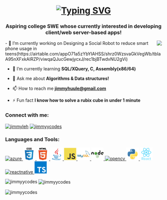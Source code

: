 <h1 align="center">
 <a href="https://git.io/typing-svg"><img src="https://readme-typing-svg.herokuapp.com?font=Righteous&size=35&duration=3993&pause=1000&color=D6D6D6&center=true&vCenter=true&random=false&width=500&height=70&lines=Hi+There!%F0%9F%91%8B;I'm+Jimmy+Le!" alt="Typing SVG" /></a>
</h1>
<h3 align="center">Aspiring college SWE whose currently interested in developing client/web server-based apps!</h3>
<img align="right" src="https://user-images.githubusercontent.com/74038190/212748830-4c709398-a386-4761-84d7-9e10b98fbe6e.gif"/>
- 🔭 I’m currently working on Designing a Social Robot to reduce smart phone usage in teens(https://airtable.com/appO71a5zYbYIAHSS/shrz0WzsvaGkVegWb/tblaA95nXFxkAIRZP/viwqaQJucGewjycxJ/rec1bjBTwdvNU2gVi)

- 🌱 I’m currently learning **SQL/XQuery, C, Assembly(x86/64)**

- 💬 Ask me about **Algorithms & Data structures!**

- 📫 How to reach me **jimmyhuule@gmail.com**

- ⚡ Fun fact **I know how to solve a rubix cube in under 1 minute**

<h3 align="left">Connect with me:</h3>
<p align="left">
<a href="https://linkedin.com/in/jimmyleh" target="blank"><img align="center" src="https://raw.githubusercontent.com/rahuldkjain/github-profile-readme-generator/master/src/images/icons/Social/linked-in-alt.svg" alt="jimmyleh" height="30" width="40" /></a>
<a href="https://www.leetcode.com/jimmyycodes" target="blank"><img align="center" src="https://raw.githubusercontent.com/rahuldkjain/github-profile-readme-generator/master/src/images/icons/Social/leet-code.svg" alt="jimmyycodes" height="30" width="40" /></a>
</p>

<h3 align="left">Languages and Tools:</h3>
<p align="left"> <a href="https://azure.microsoft.com/en-in/" target="_blank" rel="noreferrer"> <img src="https://www.vectorlogo.zone/logos/microsoft_azure/microsoft_azure-icon.svg" alt="azure" width="40" height="40"/> </a> <a href="https://www.w3schools.com/css/" target="_blank" rel="noreferrer"> <img src="https://raw.githubusercontent.com/devicons/devicon/master/icons/css3/css3-original-wordmark.svg" alt="css3" width="40" height="40"/> </a> <a href="https://www.w3.org/html/" target="_blank" rel="noreferrer"> <img src="https://raw.githubusercontent.com/devicons/devicon/master/icons/html5/html5-original-wordmark.svg" alt="html5" width="40" height="40"/> </a> <a href="https://www.java.com" target="_blank" rel="noreferrer"> <img src="https://raw.githubusercontent.com/devicons/devicon/master/icons/java/java-original.svg" alt="java" width="40" height="40"/> </a> <a href="https://developer.mozilla.org/en-US/docs/Web/JavaScript" target="_blank" rel="noreferrer"> <img src="https://raw.githubusercontent.com/devicons/devicon/master/icons/javascript/javascript-original.svg" alt="javascript" width="40" height="40"/> </a> <a href="https://www.mysql.com/" target="_blank" rel="noreferrer"> <img src="https://raw.githubusercontent.com/devicons/devicon/master/icons/mysql/mysql-original-wordmark.svg" alt="mysql" width="40" height="40"/> </a> <a href="https://nodejs.org" target="_blank" rel="noreferrer"> <img src="https://raw.githubusercontent.com/devicons/devicon/master/icons/nodejs/nodejs-original-wordmark.svg" alt="nodejs" width="40" height="40"/> </a> <a href="https://opencv.org/" target="_blank" rel="noreferrer"> <img src="https://www.vectorlogo.zone/logos/opencv/opencv-icon.svg" alt="opencv" width="40" height="40"/> </a> <a href="https://www.python.org" target="_blank" rel="noreferrer"> <img src="https://raw.githubusercontent.com/devicons/devicon/master/icons/python/python-original.svg" alt="python" width="40" height="40"/> </a> <a href="https://reactjs.org/" target="_blank" rel="noreferrer"> <img src="https://raw.githubusercontent.com/devicons/devicon/master/icons/react/react-original-wordmark.svg" alt="react" width="40" height="40"/> </a> <a href="https://reactnative.dev/" target="_blank" rel="noreferrer"> <img src="https://reactnative.dev/img/header_logo.svg" alt="reactnative" width="40" height="40"/> </a> <a href="https://www.typescriptlang.org/" target="_blank" rel="noreferrer"> <img src="https://raw.githubusercontent.com/devicons/devicon/master/icons/typescript/typescript-original.svg" alt="typescript" width="40" height="40"/> </a> </p>

<p><img align="left" src="https://github-readme-stats.vercel.app/api/top-langs?username=jimmyycodes&show_icons=true&locale=en&layout=compact" alt="jimmyycodes" /></p>

<p>&nbsp;<img align="center" src="https://github-readme-stats.vercel.app/api?username=jimmyycodes&show_icons=true&locale=en" alt="jimmyycodes" /></p>

<p><img align="center" src="https://github-readme-streak-stats.herokuapp.com/?user=jimmyycodes&" alt="jimmyycodes" /></p>
